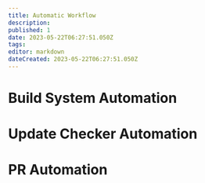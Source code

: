```yaml
---
title: Automatic Workflow
description: 
published: 1
date: 2023-05-22T06:27:51.050Z
tags: 
editor: markdown
dateCreated: 2023-05-22T06:27:51.050Z
---
```


# Build System Automation

# Update Checker Automation

# PR Automation